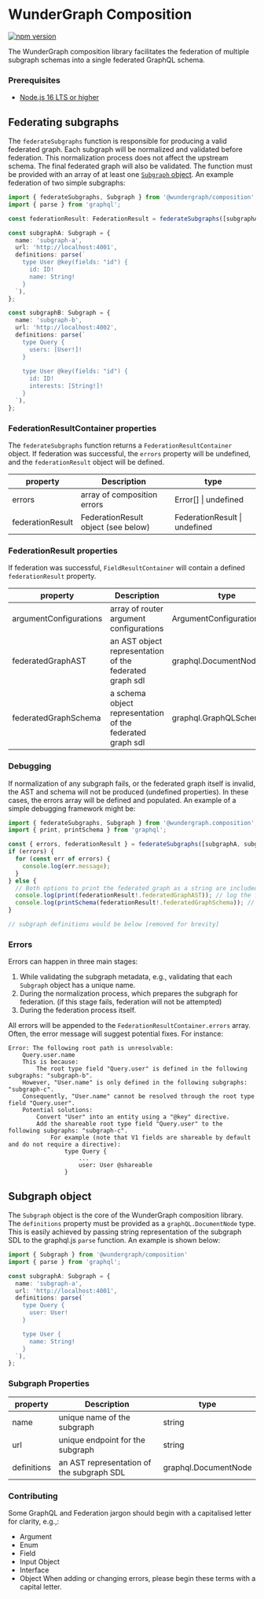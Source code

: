 # WunderGraph Composition

[![npm version](https://badge.fury.io/js/%40wundergraph%2Fcomposition.svg)](https://badge.fury.io/js/%40wundergraph%2Fcomposition)

The WunderGraph composition library facilitates the federation of multiple subgraph schemas into a 
single federated GraphQL schema.

### Prerequisites

- [Node.js 16 LTS or higher](https://nodejs.dev/en/about/releases/)

## Federating subgraphs

The `federateSubgraphs` function is responsible for producing a valid federated graph.
Each subgraph will be normalized and validated before federation.
This normalization process does not affect the upstream schema.
The final federated graph will also be validated.
The function must be provided with an array of at least one [`Subgraph` object](#Subgraph-object).
An example federation of two simple subgraphs:

```typescript
import { federateSubgraphs, Subgraph } from '@wundergraph/composition';
import { parse } from 'graphql';

const federationResult: FederationResult = federateSubgraphs([subgraphA, subgraphB]);

const subgraphA: Subgraph = {
  name: 'subgraph-a',
  url: 'http://localhost:4001',
  definitions: parse(`
    type User @key(fields: "id") {
      id: ID!
      name: String!
    }
  `),
};

const subgraphB: Subgraph = {
  name: 'subgraph-b',
  url: 'http://localhost:4002',
  definitions: parse(`
    type Query {
      users: [User!]!
    }
      
    type User @key(fields: "id") {
      id: ID!
      interests: [String!]!
    }
  `),
};
```

### FederationResultContainer properties

The `federateSubgraphs` function returns a `FederationResultContainer` object.
If federation was successful, the `errors` property will be undefined, and the `federationResult` object will be 
defined.

| property         | Description                         | type                          |
|------------------|-------------------------------------|-------------------------------|
| errors           | array of composition errors         | Error[] \| undefined          |
| federationResult | FederationResult object (see below) | FederationResult \| undefined |

### FederationResult properties

If federation was successful, `FieldResultContainer` will contain a defined `federationResult` property.

| property               | Description                                               | type                        |
|------------------------|-----------------------------------------------------------|-----------------------------|
| argumentConfigurations | array of router argument configurations                   | ArgumentConfigurationData[] |
| federatedGraphAST      | an AST object representation of the federated graph sdl   | graphql.DocumentNode        |
| federatedGraphSchema   | a schema object representation of the federated graph sdl | graphql.GraphQLSchema       |

### Debugging

If normalization of any subgraph fails, or the federated graph itself is invalid,
the AST and schema will not be produced (undefined properties).
In these cases, the errors array will be defined and populated.
An example of a simple debugging framework might be:

```typescript
import { federateSubgraphs, Subgraph } from '@wundergraph.composition';
import { print, printSchema } from 'graphql';

const { errors, federationResult } = federateSubgraphs([subgraphA, subgraphB]);
if (errors) {
  for (const err of errors) {
    console.log(err.message);
  }
} else {
  // Both options to print the federated graph as a string are included for documentational purposes only
  console.log(print(federationResult!.federatedGraphAST)); // log the federated graph AST as a string
  console.log(printSchema(federationResult!.federatedGraphSchema)); // log the federated graph schema as a string
}

// subgraph definitions would be below [removed for brevity]
```

### Errors

Errors can happen in three main stages:
1. While validating the subgraph metadata, e.g., validating that each `Subgraph` object has a unique name.
2. During the normalization process, which prepares the subgraph for federation.
(if this stage fails, federation will not be attempted)
3. During the federation process itself.

All errors will be appended to the `FederationResultContainer.errors` array.
Often, the error message will suggest potential fixes. For instance:

```
Error: The following root path is unresolvable:
    Query.user.name
    This is because:
        The root type field "Query.user" is defined in the following subgraphs: "subgraph-b".
    However, "User.name" is only defined in the following subgraphs: "subgraph-c".
    Consequently, "User.name" cannot be resolved through the root type field "Query.user".
    Potential solutions:
        Convert "User" into an entity using a "@key" directive.
        Add the shareable root type field "Query.user" to the following subgraphs: "subgraph-c".
            For example (note that V1 fields are shareable by default and do not require a directive):
                type Query {
                    ...
                    user: User @shareable
                }
`````

## Subgraph object

The `Subgraph` object is the core of the WunderGraph composition library.
The `definitions` property must be provided as a `graphQL.DocumentNode` type.
This is easily achieved by passing string representation of the subgraph SDL to the graphql.js `parse` function.
An example is shown below:

```typescript
import { Subgraph } from '@wundergraph/composition'
import { parse } from 'graphql';

const subgraphA: Subgraph = {
  name: 'subgraph-a',
  url: 'http://localhost:4001',
  definitions: parse(`
    type Query {
      user: User!
    }

    type User {
      name: String!
    }
  `),
};
```

### Subgraph Properties

| property    | Description                               | type                 |
|-------------|-------------------------------------------|----------------------|
| name        | unique name of the subgraph               | string               |
| url         | unique endpoint for the subgraph          | string               |
| definitions | an AST representation of the subgraph SDL | graphql.DocumentNode |

### Contributing
Some GraphQL and Federation jargon should begin with a capitalised letter for clarity, e.g.,:
- Argument
- Enum
- Field
- Input Object
- Interface
- Object
When adding or changing errors, please begin these terms with a capital letter.